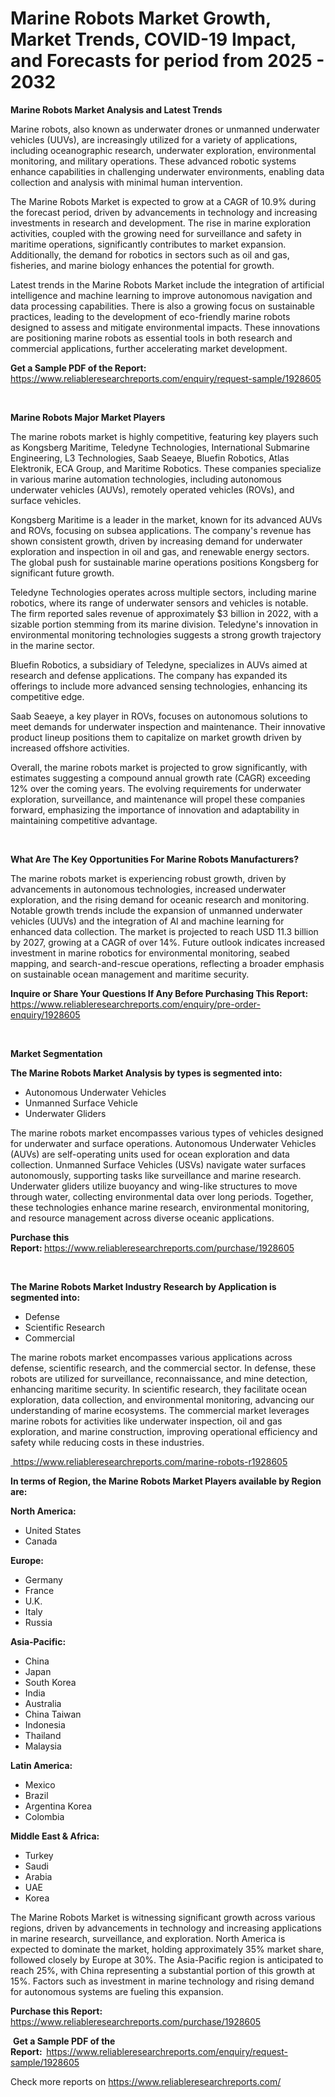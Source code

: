 <p><h1>Marine Robots Market Growth, Market Trends, COVID-19 Impact, and Forecasts for period from 2025 - 2032</h1></p><p><strong>Marine Robots Market Analysis and Latest Trends</strong></p>
<p><p>Marine robots, also known as underwater drones or unmanned underwater vehicles (UUVs), are increasingly utilized for a variety of applications, including oceanographic research, underwater exploration, environmental monitoring, and military operations. These advanced robotic systems enhance capabilities in challenging underwater environments, enabling data collection and analysis with minimal human intervention.</p><p>The Marine Robots Market is expected to grow at a CAGR of 10.9% during the forecast period, driven by advancements in technology and increasing investments in research and development. The rise in marine exploration activities, coupled with the growing need for surveillance and safety in maritime operations, significantly contributes to market expansion. Additionally, the demand for robotics in sectors such as oil and gas, fisheries, and marine biology enhances the potential for growth.</p><p>Latest trends in the Marine Robots Market include the integration of artificial intelligence and machine learning to improve autonomous navigation and data processing capabilities. There is also a growing focus on sustainable practices, leading to the development of eco-friendly marine robots designed to assess and mitigate environmental impacts. These innovations are positioning marine robots as essential tools in both research and commercial applications, further accelerating market development.</p></p>
<p><strong>Get a Sample PDF of the Report:&nbsp;</strong> <a href="https://www.reliableresearchreports.com/enquiry/request-sample/1928605?utm_campaign=3083&utm_medium=2&utm_source=Github&utm_content=ia&utm_term=29032025&utm_id=marine-robots">https://www.reliableresearchreports.com/enquiry/request-sample/1928605</a></p>
<p>&nbsp;</p>
<p><strong>Marine Robots Major Market Players</strong></p>
<p><p>The marine robots market is highly competitive, featuring key players such as Kongsberg Maritime, Teledyne Technologies, International Submarine Engineering, L3 Technologies, Saab Seaeye, Bluefin Robotics, Atlas Elektronik, ECA Group, and Maritime Robotics. These companies specialize in various marine automation technologies, including autonomous underwater vehicles (AUVs), remotely operated vehicles (ROVs), and surface vehicles.</p><p>Kongsberg Maritime is a leader in the market, known for its advanced AUVs and ROVs, focusing on subsea applications. The company's revenue has shown consistent growth, driven by increasing demand for underwater exploration and inspection in oil and gas, and renewable energy sectors. The global push for sustainable marine operations positions Kongsberg for significant future growth.</p><p>Teledyne Technologies operates across multiple sectors, including marine robotics, where its range of underwater sensors and vehicles is notable. The firm reported sales revenue of approximately $3 billion in 2022, with a sizable portion stemming from its marine division. Teledyne's innovation in environmental monitoring technologies suggests a strong growth trajectory in the marine sector.</p><p>Bluefin Robotics, a subsidiary of Teledyne, specializes in AUVs aimed at research and defense applications. The company has expanded its offerings to include more advanced sensing technologies, enhancing its competitive edge.</p><p>Saab Seaeye, a key player in ROVs, focuses on autonomous solutions to meet demands for underwater inspection and maintenance. Their innovative product lineup positions them to capitalize on market growth driven by increased offshore activities.</p><p>Overall, the marine robots market is projected to grow significantly, with estimates suggesting a compound annual growth rate (CAGR) exceeding 12% over the coming years. The evolving requirements for underwater exploration, surveillance, and maintenance will propel these companies forward, emphasizing the importance of innovation and adaptability in maintaining competitive advantage.</p></p>
<p>&nbsp;</p>
<p><strong>What Are The Key Opportunities For Marine Robots Manufacturers?</strong></p>
<p><p>The marine robots market is experiencing robust growth, driven by advancements in autonomous technologies, increased underwater exploration, and the rising demand for oceanic research and monitoring. Notable growth trends include the expansion of unmanned underwater vehicles (UUVs) and the integration of AI and machine learning for enhanced data collection. The market is projected to reach USD 11.3 billion by 2027, growing at a CAGR of over 14%. Future outlook indicates increased investment in marine robotics for environmental monitoring, seabed mapping, and search-and-rescue operations, reflecting a broader emphasis on sustainable ocean management and maritime security.</p></p>
<p><strong>Inquire or Share Your Questions If Any Before Purchasing This Report:</strong> <a href="https://www.reliableresearchreports.com/enquiry/pre-order-enquiry/1928605?utm_campaign=3083&utm_medium=2&utm_source=Github&utm_content=ia&utm_term=29032025&utm_id=marine-robots">https://www.reliableresearchreports.com/enquiry/pre-order-enquiry/1928605</a></p>
<p>&nbsp;</p>
<p><strong>Market Segmentation</strong></p>
<p><strong>The Marine Robots Market Analysis by types is segmented into:</strong></p>
<p><ul><li>Autonomous Underwater Vehicles</li><li>Unmanned Surface Vehicle</li><li>Underwater Gliders</li></ul></p>
<p><p>The marine robots market encompasses various types of vehicles designed for underwater and surface operations. Autonomous Underwater Vehicles (AUVs) are self-operating units used for ocean exploration and data collection. Unmanned Surface Vehicles (USVs) navigate water surfaces autonomously, supporting tasks like surveillance and marine research. Underwater gliders utilize buoyancy and wing-like structures to move through water, collecting environmental data over long periods. Together, these technologies enhance marine research, environmental monitoring, and resource management across diverse oceanic applications.</p></p>
<p><strong>Purchase this Report:&nbsp;</strong><a href="https://www.reliableresearchreports.com/purchase/1928605?utm_campaign=3083&utm_medium=2&utm_source=Github&utm_content=ia&utm_term=29032025&utm_id=marine-robots">https://www.reliableresearchreports.com/purchase/1928605</a></p>
<p>&nbsp;</p>
<p><strong>The Marine Robots Market Industry Research by Application is segmented into:</strong></p>
<p><ul><li>Defense</li><li>Scientific Research</li><li>Commercial</li></ul></p>
<p><p>The marine robots market encompasses various applications across defense, scientific research, and the commercial sector. In defense, these robots are utilized for surveillance, reconnaissance, and mine detection, enhancing maritime security. In scientific research, they facilitate ocean exploration, data collection, and environmental monitoring, advancing our understanding of marine ecosystems. The commercial market leverages marine robots for activities like underwater inspection, oil and gas exploration, and marine construction, improving operational efficiency and safety while reducing costs in these industries.</p></p>
<p><a href="https://www.reliableresearchreports.com/marine-robots-r1928605?utm_campaign=3083&utm_medium=2&utm_source=Github&utm_content=ia&utm_term=29032025&utm_id=marine-robots">&nbsp;https://www.reliableresearchreports.com/marine-robots-r1928605</a></p>
<p><strong>In terms of Region, the Marine Robots Market Players available by Region are:</strong></p>
<p>
    <p> <strong> North America: </strong>
        <ul>
            <li>United States</li>
            <li>Canada</li>
        </ul>
        </p> 
    <p> <strong> Europe: </strong>
        <ul>
            <li>Germany</li>
            <li>France</li>
            <li>U.K.</li>
            <li>Italy</li>
            <li>Russia</li>
        </ul>
        </p> 
    <p> <strong> Asia-Pacific: </strong>
        <ul>
            <li>China</li>
            <li>Japan</li>
            <li>South Korea</li>
            <li>India</li>
            <li>Australia</li>
            <li>China Taiwan</li>
            <li>Indonesia</li>
            <li>Thailand</li>
            <li>Malaysia</li>
        </ul>
        </p> 
    <p> <strong> Latin America: </strong>
        <ul>
            <li>Mexico</li>
            <li>Brazil</li>
            <li>Argentina Korea</li>
            <li>Colombia</li>
        </ul>
        </p> 
    <p> <strong> Middle East & Africa: </strong>
        <ul>
            <li>Turkey</li>
            <li>Saudi</li>
            <li>Arabia</li>
            <li>UAE</li>
            <li>Korea</li>
        </ul>
    </p>
    </p>
<p><p>The Marine Robots Market is witnessing significant growth across various regions, driven by advancements in technology and increasing applications in marine research, surveillance, and exploration. North America is expected to dominate the market, holding approximately 35% market share, followed closely by Europe at 30%. The Asia-Pacific region is anticipated to reach 25%, with China representing a substantial portion of this growth at 15%. Factors such as investment in marine technology and rising demand for autonomous systems are fueling this expansion.</p></p>
<p><strong>Purchase this Report: </strong><a href="https://www.reliableresearchreports.com/purchase/1928605?utm_campaign=3083&utm_medium=2&utm_source=Github&utm_content=ia&utm_term=29032025&utm_id=marine-robots">https://www.reliableresearchreports.com/purchase/1928605</a></p>
<p>&nbsp;<strong>Get a Sample PDF of the Report:&nbsp;&nbsp;</strong><a href="https://www.reliableresearchreports.com/enquiry/request-sample/1928605?utm_campaign=3083&utm_medium=2&utm_source=Github&utm_content=ia&utm_term=29032025&utm_id=marine-robots">https://www.reliableresearchreports.com/enquiry/request-sample/1928605</a></p>
<p><strong></strong></p>
<p>Check more reports on <a href="https://www.reliableresearchreports.com/?utm_campaign=3083&utm_medium=2&utm_source=Github&utm_content=ia&utm_term=29032025&utm_id=marine-robots">https://www.reliableresearchreports.com/</a></p>